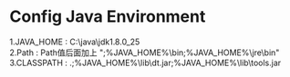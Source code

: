# Config Java Environment

1.JAVA_HOME : C:\java\jdk1.8.0_25 <br/>
2.Path :      Path值后面加上 ";%JAVA_HOME%\bin;%JAVA_HOME%\jre\bin"<br/>
3.CLASSPATH : .;%JAVA_HOME%\lib\dt.jar;%JAVA_HOME%\lib\tools.jar<br/>